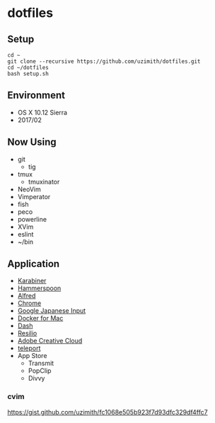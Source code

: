 dotfiles
========

## Setup

```
cd ~
git clone --recursive https://github.com/uzimith/dotfiles.git
cd ~/dotfiles
bash setup.sh
```

## Environment

- OS X 10.12 Sierra
- 2017/02

## Now Using

- git
    - tig
- tmux
    - tmuxinator
- NeoVim
- Vimperator
- fish
- peco
- powerline
- XVim
- eslint
- ~/bin

## Application
- [Karabiner](https://pqrs.org/osx/karabiner/)
- [Hammerspoon](http://www.hammerspoon.org/)
- [Alfred](https://www.alfredapp.com/)
- [Chrome](https://www.google.com/chrome/)
- [Google Japanese Input](https://www.google.co.jp/intl/ja/ime/)
- [Docker for Mac](https://www.docker.com/products/docker)
- [Dash](https://kapeli.com/dash)
- [Resilio](https://www.resilio.com/)
- [Adobe Creative Cloud](http://www.adobe.com/jp/creativecloud.html)
- [teleport](http://www.abyssoft.com/software/teleport/)
- App Store
    - Transmit
    - PopClip
    - Divvy

### cvim
https://gist.github.com/uzimith/fc1068e505b923f7d93dfc329df4ffc7
